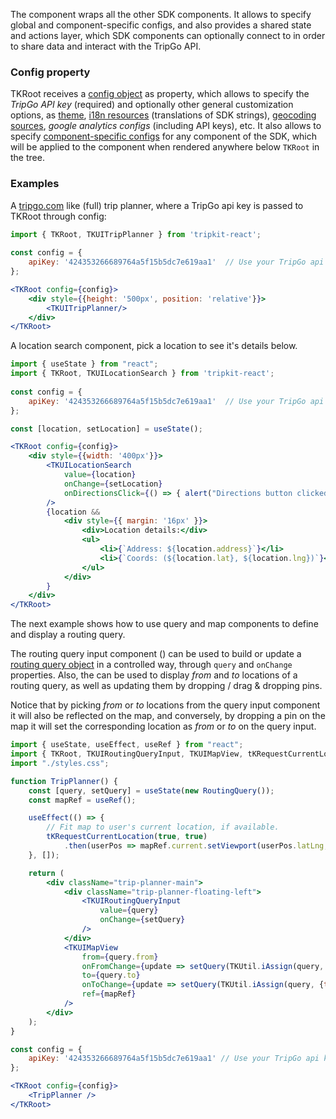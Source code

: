 The [](TKRoot) component wraps all the other SDK components. It allows to specify global and component-specific configs, and also provides a shared state and actions layer, which SDK components can optionally connect to in order to share data and interact with the TripGo API.

### Config property

TKRoot receives a [config object](TKUIConfig) as property, which allows to specify the *TripGo API key* (required) and 
optionally other general customization options, as [theme](#/Customization/Theme), [i18n resources](#/Customization/I18n) (translations of SDK strings), [geocoding sources](#/Customization/Geocoding), 
*google analytics configs* (including API keys), etc. It also allows to specify [component-specific configs](#/Component-level%20Customization) 
for any component of the SDK,  which will be applied to the component when rendered anywhere below `TKRoot` in the tree.

### Examples

A [tripgo.com](https://tripgo.com) like (full) trip planner, where a TripGo api key is passed to TKRoot through config:

```jsx
import { TKRoot, TKUITripPlanner } from 'tripkit-react';
        
const config = {
    apiKey: '424353266689764a5f15b5dc7e619aa1'  // Use your TripGo api key here.
};

<TKRoot config={config}>
    <div style={{height: '500px', position: 'relative'}}>
        <TKUITripPlanner/>
    </div>
</TKRoot>
```

A location search component, pick a location to see it's details below.

```jsx
import { useState } from "react";
import { TKRoot, TKUILocationSearch } from 'tripkit-react';
        
const config = {
    apiKey: '424353266689764a5f15b5dc7e619aa1'  // Use your TripGo api key here.
};

const [location, setLocation] = useState();

<TKRoot config={config}>
    <div style={{width: '400px'}}>
        <TKUILocationSearch 
            value={location} 
            onChange={setLocation} 
            onDirectionsClick={() => { alert("Directions button clicked") }}
        />
        {location && 
            <div style={{ margin: '16px' }}>
                <div>Location details:</div>
                <ul>
                    <li>{`Address: ${location.address}`}</li>
                    <li>{`Coords: (${location.lat}, ${location.lng})`}</li>
                </ul>
            </div>
        }
    </div>
</TKRoot>
```

The next example shows how to use query and map components to define and display a routing query.

The routing query input component ([](TKUIRoutingQueryInput)) can be used to build or update a [routing query object]() in a controlled way, through `query` and `onChange` properties. Also, the [](TKUIMapView) [](TKUIMapView) can be used to display *from* and *to* locations of a routing query, as well as updating them by dropping / drag & dropping pins.

Notice that by picking *from* or *to* locations from the query input component it will also be reflected on the map, and conversely, by
dropping a pin on the map it will set the corresponding location as *from* or *to* on the query input.

```jsx
import { useState, useEffect, useRef } from "react";
import { TKRoot, TKUIRoutingQueryInput, TKUIMapView, tKRequestCurrentLocation, RoutingQuery, TKUtil } from 'tripkit-react';
import "./styles.css";

function TripPlanner() {
    const [query, setQuery] = useState(new RoutingQuery());
    const mapRef = useRef();

    useEffect(() => {
        // Fit map to user's current location, if available.
        tKRequestCurrentLocation(true, true)            
            .then(userPos => mapRef.current.setViewport(userPos.latLng, 13));
    }, []);

    return (
        <div className="trip-planner-main">
            <div className="trip-planner-floating-left">
                <TKUIRoutingQueryInput 
                    value={query}
                    onChange={setQuery}
                />           
            </div>        
            <TKUIMapView 
                from={query.from}
                onFromChange={update => setQuery(TKUtil.iAssign(query, {from: update}))}                        
                to={query.to}
                onToChange={update => setQuery(TKUtil.iAssign(query, {to: update}))}            
                ref={mapRef}
            />        
        </div>
    );
}

const config = {
    apiKey: '424353266689764a5f15b5dc7e619aa1' // Use your TripGo api key here.
};

<TKRoot config={config}>
    <TripPlanner />    
</TKRoot>
```

